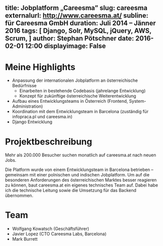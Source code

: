 title: Jobplatform „Careesma”
slug: careesma
externalurl: http://www.careesma.at/
subline: für Careesma GmbH
duration: Juli 2014 – Jänner 2016
tags: [ Django, Solr, MySQL, jQuery, AWS, Scrum, ]
author: Stephan Pötschner
date: 2016-02-01 12:00
displayimage: False
---
# Meine Highlights

* Anpassung der internationalen Jobplatform an österreichische Bedürfnisse
    * Einarbeiten in bestehende Codebasis (jahrelange Entwicklung)
    * Konzept für zukünftige österreichische Weiterentwicklung
* Aufbau eines Entwicklungsteams in Österreich (Frontend, System-Administration)
* Koordination mit dem Entwicklungsteam in Barcelona
  (zuständig für infopraca.pl und careesma.in)
* Django Entwicklung

# Projektbeschreibung

Mehr als 200.000 Besucher suchen monatlich auf careesma.at nach neuen Jobs.

Die Platform wurde von einem Entwicklungsteam in Barcelona betrieben – gemeinsam mit einer polnischen und indischen Jobplatform.
Um auf die besonderen Anforderungen des österreichischen Marktes besser
reagieren zu können, baut careesma.at ein eigenes technisches Team auf.
Dabei habe ich die technische Leitung sowie die Umsetzung für das Backend übernommen.

# Team

* Wolfgang Kowatsch (Geschäftsführer)
* Javier Lopez (CTO Careesma Labs, Barcelona)
* Mark Burrett
